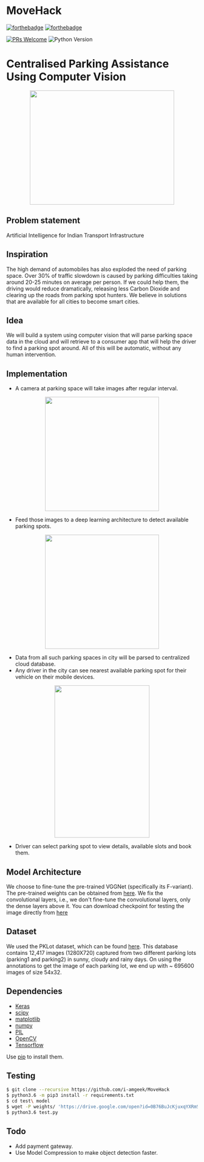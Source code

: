 # MoveHack

[![forthebadge](https://forthebadge.com/images/badges/built-with-love.svg)](https://forthebadge.com)
[![forthebadge](https://forthebadge.com/images/badges/made-with-python.svg)](https://forthebadge.com)

[![PRs Welcome](https://img.shields.io/badge/PRs-welcome-brightgreen.svg?style=shields)](http://makeapullrequest.com)
![Python Version](https://img.shields.io/badge/pypi-python3.6-blue.svg)

# Centralised Parking Assistance Using Computer Vision

<p align="center">
<img src="https://github.com/i-amgeek/MoveHack/blob/master/images/app_logo.png" width = 380 height = 300/>
</p>

## Problem statement
Artificial Intelligence for Indian Transport Infrastructure

## Inspiration
The high demand of automobiles has also exploded the need of parking space. Over 30% of traffic slowdown is caused by parking difficulties taking around 20-25 minutes on average per person. If we could help them, the driving would reduce dramatically, releasing less Carbon Dioxide and clearing up the roads from parking spot hunters. We believe in solutions that are available for all cities to become smart cities.

## Idea
We will build a system using computer vision that will parse parking space data in the cloud and will retrieve to a consumer app that will help the driver to find a parking spot around. All of this will be automatic, without any human intervention.

## Implementation
* A camera at parking space will take images after regular interval.

<p align="center">
<img src="https://raw.githubusercontent.com/i-amgeek/MoveHack/master/images/read_me_image.jpeg" width= "300" height = "300"/>
</p>

* Feed those images to a deep learning architecture to detect available parking spots.
<p align="center">
<img src="https://raw.githubusercontent.com/kunalgoyal9/MoveHack/master/images/KunalPark2.png" width = "300" height = "300"/>
</p>


* Data from all such parking spaces in city will be parsed to centralized cloud database.
* Any driver in the city can see nearest available parking spot for their vehicle on their mobile devices.

<p align="center">
<img src="https://github.com/i-amgeek/MoveHack/blob/master/images/Screenshot1.jpg" width = "250" height = "400"/>
</p>

* Driver can select parking spot to view details, available slots and book them.

## Model Architecture
We choose to fine-tune the pre-trained VGGNet (specifically its F-variant). The pre-trained weights can be obtained from [here](http://www.vlfeat.org/matconvnet/models/imagenet-vgg-f.mat).
We fix the convolutional layers, i.e., we don't fine-tune the convolutional layers, only the dense layers above it. You can download checkpoint for testing the image directly from [here](https://drive.google.com/open?id=0B76BuJcKjuxqYXRmSzd2R3U4S2c)

## Dataset
We used the PKLot dataset, which can be found [here](http://www.inf.ufpr.br/lesoliveira/download/pklot-readme.pdf). This database contains 12,417 images (1280X720) captured 
from two different parking lots (parking1 and parking2) in sunny, cloudy and rainy days. On using the annotations to get the
image of each parking lot, we end up with ~ 695600 images of size 54x32.

## Dependencies
- [Keras](http://keras.io/)
- [scipy](https://www.scipy.org/)
- [matplotlib](https://matplotlib.org/)
- [numpy](www.numpy.org/)
- [PIL](www.pythonware.com/products/pil/)
- [OpenCV](http://opencv.org/)
- [Tensorflow](https://tensorflow.org)

Use [pip](https://pypi.python.org/pypi/pip) to install them.

## Testing
```sh
$ git clone --recursive https://github.com/i-amgeek/MoveHack
$ python3.6 -m pip3 install -r requirements.txt
$ cd test\ model
$ wget -P weights/ 'https://drive.google.com/open?id=0B76BuJcKjuxqYXRmSzd2R3U4S2c'
$ python3.6 test.py
```

## Todo
* Add payment gateway.
* Use Model Compression to make object detection faster.
